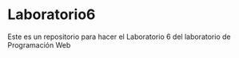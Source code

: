 # Laboratorio6
Este es un repositorio para hacer el Laboratorio 6 del laboratorio de Programación Web
